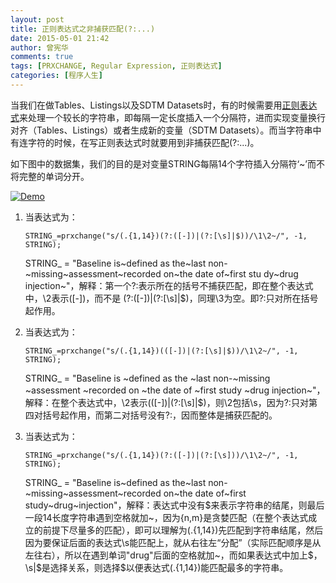```yaml
---
layout: post
title: 正则表达式之非捕获匹配(?:...)
date: 2015-05-01 21:42
author: 曾宪华
comments: true
tags: [PRXCHANGE, Regular Expression, 正则表达式]
categories: [程序人生]
---
```

<p>当我们在做Tables、Listings以及SDTM Datasets时，有的时候需要用<span style="text-decoration: none;"><a href="http://zh.wikipedia.org/zh/%E6%AD%A3%E5%88%99%E8%A1%A8%E8%BE%BE%E5%BC%8F" target="_blank">正则表达式</a></span>来处理一个较长的字符串，即每隔一定长度插入一个分隔符，进而实现变量换行对齐（Tables、Listings）或者生成新的变量（SDTM Datasets）。而当字符串中有连字符的时候，在写正则表达式时就要用到非捕获匹配(?:...)。</p><p>如下图中的数据集，我们的目的是对变量STRING每隔14个字符插入分隔符‘~’而不将完整的单词分开。</p><p><a href="http://www.xianhuazeng.com/cn/images/2015/05/Demo.jpg"><img class="aligncenter size-full" src="http://www.xianhuazeng.com/cn/images/2015/05/Demo.jpg" alt="Demo" /></a></p><ol><li>当表达式为：<pre><code>STRING_=prxchange("s/(.{1,14})(?:([-])|(?:[\s]|$))/\1\2~/", -1, STRING);
</code></pre><p>STRING_ = "Baseline is~defined as the~last non-~missing~assessment~recorded on~the date of~first stu dy~drug injection~"，解释：第一个?:表示所在的括号不捕获匹配，即在整个表达式中，\2表示([-])，而不是 (?:([-])|(?:[\s]|$)，同理\3为空。即?:只对所在括号起作用。</p></li><li>当表达式为：<pre><code>STRING_=prxchange("s/(.{1,14})(([-])|(?:[\s]|$))/\1\2~/", -1, STRING);
</code></pre><p>STRING_ = "Baseline is ~defined as the ~last non-~missing ~assessment ~recorded on ~the date of ~first study ~drug injection~"，解释：在整个表达式中，\2表示(([-])|(?:[\s]|$)，则\2包括\s，因为?:只对第四对括号起作用，而第二对括号没有?:，因而整体是捕获匹配的。</p></li><li>当表达式为：<pre><code>STRING_=prxchange("s/(.{1,14})(?:([-])|(?:[\s]))/\1\2~/", -1, STRING);
</code></pre><p>STRING_ = "Baseline is~defined as the~last non-~missing~assessment~recorded on~the date of~first study~drug~injection"，解释：表达式中没有$来表示字符串的结尾，则最后一段14长度字符串遇到空格就加~，因为{n,m}是贪婪匹配（在整个表达式成立的前提下尽量多的匹配），即可以理解为(.{1,14})先匹配到字符串结尾，然后因为要保证后面的表达式\s能匹配上，就从右往左“分配”（实际匹配顺序是从左往右），所以在遇到单词"drug"后面的空格就加~，而如果表达式中加上$，\s|$是选择关系，则选择$以便表达式(.{1,14})能匹配最多的字符串。</p></li></ol>